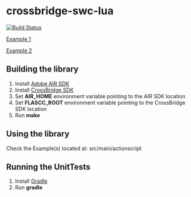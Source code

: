 crossbridge-swc-lua
===================

[![Build Status](https://travis-ci.org/crossbridge-community/crossbridge-swc-lua.svg?branch=master)](https://travis-ci.org/crossbridge-community/crossbridge-swc-lua)

[Example 1](http://www.vpmedia.hu/crossbridge/lua)

[Example 2](http://www.vpmedia.hu/crossbridge/luastarling)

## Building the library

1. Install [Adobe AIR SDK](https://www.adobe.com/devnet/air/air-sdk-download.html)
2. Install [CrossBridge SDK](http://sourceforge.net/projects/crossbridge-community/files/)
3. Set **AIR_HOME** environment variable pointing to the AIR SDK location
4. Set **FLASCC_ROOT** environment variable pointing to the CrossBridge SDK location
5. Run **make**

## Using the library

Check the Example(s) located at: src/main/actionscript

## Running the UnitTests

1. Install [Gradle](http://www.gradle.org/)
2. Run **gradle**
